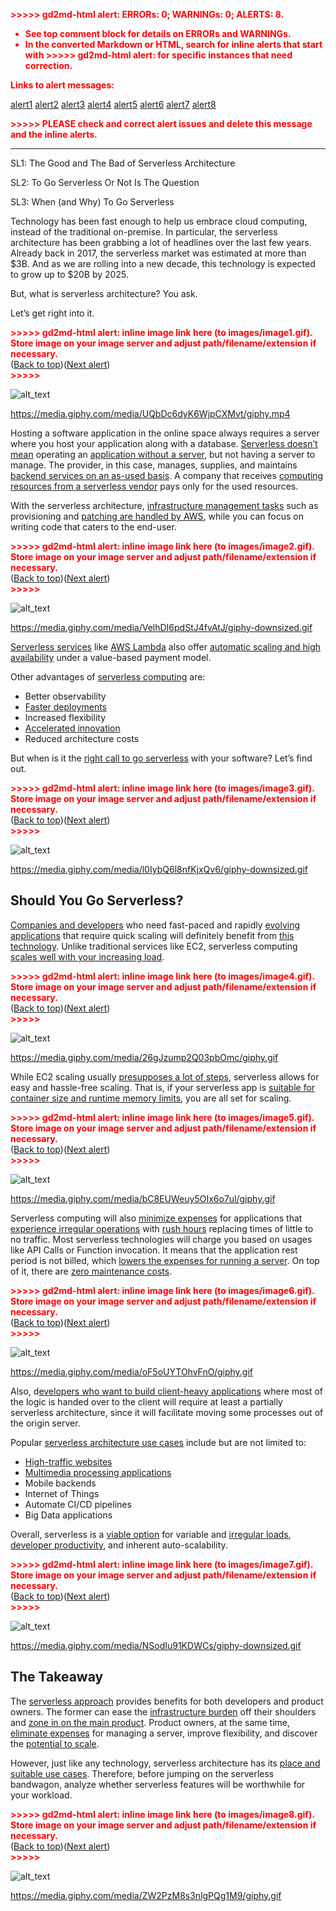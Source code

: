 <!-- Copy and paste the converted output. -->

<!-----
NEW: Check the "Suppress top comment" option to remove this info from the output.

Conversion time: 7.027 seconds.


Using this Markdown file:

1. Paste this output into your source file.
2. See the notes and action items below regarding this conversion run.
3. Check the rendered output (headings, lists, code blocks, tables) for proper
   formatting and use a linkchecker before you publish this page.

Conversion notes:

* Docs to Markdown version 1.0β29
* Tue Jan 19 2021 08:46:42 GMT-0800 (PST)
* Source doc: Webiny 1
* This document has images: check for >>>>>  gd2md-html alert:  inline image link in generated source and store images to your server. NOTE: Images in exported zip file from Google Docs may not appear in  the same order as they do in your doc. Please check the images!

----->


<p style="color: red; font-weight: bold">>>>>>  gd2md-html alert:  ERRORs: 0; WARNINGs: 0; ALERTS: 8.</p>
<ul style="color: red; font-weight: bold"><li>See top comment block for details on ERRORs and WARNINGs. <li>In the converted Markdown or HTML, search for inline alerts that start with >>>>>  gd2md-html alert:  for specific instances that need correction.</ul>

<p style="color: red; font-weight: bold">Links to alert messages:</p><a href="#gdcalert1">alert1</a>
<a href="#gdcalert2">alert2</a>
<a href="#gdcalert3">alert3</a>
<a href="#gdcalert4">alert4</a>
<a href="#gdcalert5">alert5</a>
<a href="#gdcalert6">alert6</a>
<a href="#gdcalert7">alert7</a>
<a href="#gdcalert8">alert8</a>

<p style="color: red; font-weight: bold">>>>>> PLEASE check and correct alert issues and delete this message and the inline alerts.<hr></p>


SL1: The Good and The Bad of Serverless Architecture

SL2: To Go Serverless Or Not Is The Question

SL3: When (and Why) To Go Serverless

Technology has been fast enough to help us embrace cloud computing, instead of the traditional on-premise. In particular, the serverless architecture has been grabbing a lot of headlines over the last few years. Already back in 2017, the serverless market was estimated at more than $3B. And as we are rolling into a new decade, this technology is expected to grow up to $20B by 2025.



But, what is serverless architecture? You ask.



Let’s get right into it.



<p id="gdcalert1" ><span style="color: red; font-weight: bold">>>>>>  gd2md-html alert: inline image link here (to images/image1.gif). Store image on your image server and adjust path/filename/extension if necessary. </span><br>(<a href="#">Back to top</a>)(<a href="#gdcalert2">Next alert</a>)<br><span style="color: red; font-weight: bold">>>>>> </span></p>


![alt_text](images/image1.gif "image_tooltip")


https://media.giphy.com/media/UQbDc6dyK6WjpCXMvt/giphy.mp4



Hosting a software application in the online space always requires a server where you host your application along with a database. [Serverless doesn’t mean](https://hackernoon.com/a-crash-course-on-serverless-with-node-js-632b37d58b44) operating an [application without a server](https://hackernoon.com/storage-options-for-serverless-on-aws-fo3x3wsv), but not having a server to manage. The provider, in this case, manages, supplies, and maintains [backend services on an as-used basis](https://hackernoon.com/a-crash-course-on-serverless-side-rendering-with-react-js-next-js-and-aws-lambda-30e0ba967849). A company that receives [computing resources from a serverless vendor](https://hackernoon.com/migrating-your-node-js-rest-api-to-serverless-d2a170e0856c) pays only for the used resources.



With the serverless architecture, [infrastructure management tasks](https://hackernoon.com/the-definitive-crash-course-on-serverless-with-aws-centralized-logging-with-kinesis-and-lambda-bfbc3439ceac) such as provisioning and [patching are handled by AWS](https://hackernoon.com/building-a-serverless-rest-api-with-node-js-and-mongodb-2e0ed0638f47), while you can focus on writing code that caters to the end-user.



<p id="gdcalert2" ><span style="color: red; font-weight: bold">>>>>>  gd2md-html alert: inline image link here (to images/image2.gif). Store image on your image server and adjust path/filename/extension if necessary. </span><br>(<a href="#">Back to top</a>)(<a href="#gdcalert3">Next alert</a>)<br><span style="color: red; font-weight: bold">>>>>> </span></p>


![alt_text](images/image2.gif "image_tooltip")


https://media.giphy.com/media/VelhDI6pdStJ4fvAtJ/giphy-downsized.gif



[Serverless services](https://hackernoon.com/production-ready-serverless-composition-and-orchestration-m04w36nj) like [AWS Lambda](https://hackernoon.com/a-crash-course-on-serverless-with-aws-triggering-lambda-with-sns-messaging-bc17d9f81ca2) also offer [automatic scaling and high availability](https://hackernoon.com/how-to-deploy-a-node-js-application-to-aws-lambda-using-serverless-ae7e7ebe0996) under a value-based payment model.



Other advantages of [serverless computing](https://hackernoon.com/a-crash-course-on-serverless-with-aws-image-resize-on-the-fly-with-lambda-and-s3-850be95d5833) are:



*   Better observability
*   [Faster deployments](https://hackernoon.com/super-easy-forms-introduction-the-easiest-way-to-create-a-serverless-contact-form-u25g3yzq)
*   Increased flexibility
*   [Accelerated innovation](https://hackernoon.com/crash-course-on-aws-cdk-and-serverless-with-rest-api-and-data-lake-analytical-querying-xd163wz4)
*   Reduced architecture costs



But when is it the [right call to go serverless](https://hackernoon.com/containers-vs-serverless-from-a-devops-standpoint-d8232bd0f39b) with your software? Let’s find out.



<p id="gdcalert3" ><span style="color: red; font-weight: bold">>>>>>  gd2md-html alert: inline image link here (to images/image3.gif). Store image on your image server and adjust path/filename/extension if necessary. </span><br>(<a href="#">Back to top</a>)(<a href="#gdcalert4">Next alert</a>)<br><span style="color: red; font-weight: bold">>>>>> </span></p>


![alt_text](images/image3.gif "image_tooltip")


https://media.giphy.com/media/l0IybQ6l8nfKjxQv6/giphy-downsized.gif


## Should You Go Serverless?

[Companies and developers](https://hackernoon.com/launched-first-open-source-headless-cms-running-on-aws-serverless-to-cut-hosting-bill-by-60percent-80percent-n1ct30ls) who need fast-paced and rapidly [evolving applications](https://hackernoon.com/aws-serverless-design-for-iot-hh1u3uyt) that require quick scaling will definitely benefit from [this technology](https://www.hackernoon.com/how-to-convert-html-to-markdown-with-a-serverless-function-6r123ukl). Unlike traditional services like EC2, serverless computing [scales well with your increasing load](https://hackernoon.com/architecting-serverless-data-integration-hubs-on-aws-for-enterprise-data-delivery-2020-edition-wb1m3602).



<p id="gdcalert4" ><span style="color: red; font-weight: bold">>>>>>  gd2md-html alert: inline image link here (to images/image4.gif). Store image on your image server and adjust path/filename/extension if necessary. </span><br>(<a href="#">Back to top</a>)(<a href="#gdcalert5">Next alert</a>)<br><span style="color: red; font-weight: bold">>>>>> </span></p>


![alt_text](images/image4.gif "image_tooltip")


https://media.giphy.com/media/26gJzump2Q03pbOmc/giphy.gif

While EC2 scaling usually [presupposes a lot of steps](https://hackernoon.com/how-to-create-serverless-functions-with-openfaas-in-17-steps-u21l3y7m), serverless allows for easy and hassle-free scaling. That is, if your serverless app is [suitable for container size and runtime memory limits](https://hackernoon.com/use-declarative-cloud-functions-in-your-serverless-apps-to-control-size-of-codebase-0r353yet), you are all set for scaling.



<p id="gdcalert5" ><span style="color: red; font-weight: bold">>>>>>  gd2md-html alert: inline image link here (to images/image5.gif). Store image on your image server and adjust path/filename/extension if necessary. </span><br>(<a href="#">Back to top</a>)(<a href="#gdcalert6">Next alert</a>)<br><span style="color: red; font-weight: bold">>>>>> </span></p>


![alt_text](images/image5.gif "image_tooltip")


https://media.giphy.com/media/bC8EUWeuy5OIx6o7ul/giphy.gif



Serverless computing will also [minimize expenses](https://hackernoon.com/6-reasons-why-you-should-not-connect-expressjs-and-aws-lambda-b71n31st) for applications that [experience irregular operations](https://hackernoon.com/serverless-vs-microservices-architecture-a-deep-dive-lw2u3w0b) with [rush hours](https://hackernoon.com/grasping-serverless-at-scale-is-a-lot-easier-than-you-think-zps3wrs) replacing times of little to no traffic. Most serverless technologies will charge you based on usages like API Calls or Function invocation. It means that the application rest period is not billed, which [lowers the expenses for running a server](https://hackernoon.com/deconstructing-a-serverless-cloud-os-o31d3t3b). On top of it, there are [zero maintenance costs](https://hackernoon.com/top-5-serverless-trends-in-2020-wd1m3t8g).



<p id="gdcalert6" ><span style="color: red; font-weight: bold">>>>>>  gd2md-html alert: inline image link here (to images/image6.gif). Store image on your image server and adjust path/filename/extension if necessary. </span><br>(<a href="#">Back to top</a>)(<a href="#gdcalert7">Next alert</a>)<br><span style="color: red; font-weight: bold">>>>>> </span></p>


![alt_text](images/image6.gif "image_tooltip")


https://media.giphy.com/media/oF5oUYTOhvFnO/giphy.gif



Also, d[evelopers who want to build client-heavy applications](https://hackernoon.com/i-chose-serverless-for-my-new-startup-should-you-yp1u3ufq) where most of the logic is handed over to the client will require at least a partially serverless architecture, since it will facilitate moving some processes out of the origin server.



Popular [serverless architecture use cases](https://hackernoon.com/i-chose-serverless-for-my-new-startup-should-you-yp1u3ufq) include but are not limited to:



*   [High-traffic websites](https://hackernoon.com/simona-cotin-2020-noonie-nominee-for-serverless-vf2d3ubg)
*   [Multimedia processing applications](https://hackernoon.com/how-to-use-ballerina-in-azure-functions-121c3urp)
*   Mobile backends
*   Internet of Things
*   Automate CI/CD pipelines
*   Big Data applications



Overall, serverless is a [viable option](https://hackernoon.com/how-to-make-a-cost-effective-api-serverless-infrastructures-q41f3uy8) for variable and [irregular loads](https://hackernoon.com/building-serverless-smart-contract-automation-project-l51a3u3c), [developer productivity](https://hackernoon.com/serverless-architecture-lambda-triggers-and-design-patterns-part-1-am1h3u94), and inherent auto-scalability.



<p id="gdcalert7" ><span style="color: red; font-weight: bold">>>>>>  gd2md-html alert: inline image link here (to images/image7.gif). Store image on your image server and adjust path/filename/extension if necessary. </span><br>(<a href="#">Back to top</a>)(<a href="#gdcalert8">Next alert</a>)<br><span style="color: red; font-weight: bold">>>>>> </span></p>


![alt_text](images/image7.gif "image_tooltip")


https://media.giphy.com/media/NSodIu91KDWCs/giphy-downsized.gif


## The Takeaway

The [serverless approach](https://hackernoon.com/what-does-serverless-have-in-common-with-nutella-x21s3yjn) provides benefits for both developers and product owners. The former can ease the [infrastructure burden](https://hackernoon.com/using-aws-api-gateway-as-a-load-balancer-498i3wbl) off their shoulders and [zone in on the main product](https://hackernoon.com/architecting-serverless-data-integration-hubs-on-aws-for-enterprise-data-delivery-2020-edition-wb1m3602). Product owners, at the same time, [eliminate expenses](https://hackernoon.com/migration-on-premises-application-to-serverless-72w32ju) for managing a server, improve flexibility, and discover the [potential to scale](https://hackernoon.com/what-is-fluid-computing-its-applications-and-the-future-ahead-nnh30ea).



However, just like any technology, serverless architecture has its [place and suitable use cases](https://hackernoon.com/monolithic-and-microservice-architecture-all-you-need-to-know-hk17c32m0). Therefore, before jumping on the serverless bandwagon, analyze whether serverless features will be worthwhile for your workload.



<p id="gdcalert8" ><span style="color: red; font-weight: bold">>>>>>  gd2md-html alert: inline image link here (to images/image8.gif). Store image on your image server and adjust path/filename/extension if necessary. </span><br>(<a href="#">Back to top</a>)(<a href="#gdcalert9">Next alert</a>)<br><span style="color: red; font-weight: bold">>>>>> </span></p>


![alt_text](images/image8.gif "image_tooltip")


https://media.giphy.com/media/ZW2PzM8s3nlgPQg1M9/giphy.gif
